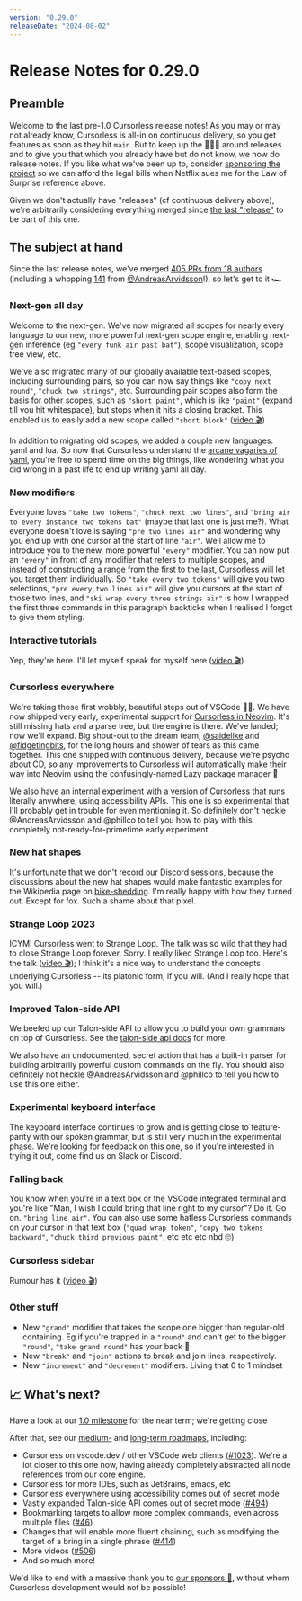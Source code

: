```yaml
---
version: "0.29.0"
releaseDate: "2024-08-02"
---
```


# Release Notes for 0.29.0

## Preamble

Welcome to the last pre-1.0 Cursorless release notes! As you may or may not already know, Cursorless is all-in on continuous delivery, so you get features as soon as they hit `main`. But to keep up the 🙌🎉🎸 around releases and to give you that which you already have but do not know, we now do release notes. If you like what we've been up to, consider [sponsoring the project](https://github.com/sponsors/pokey) so we can afford the legal bills when Netflix sues me for the Law of Surprise reference above.

Given we don't actually have "releases" (cf continuous delivery above), we're arbitrarily considering everything merged since [the last "release"](./0.28.0.md) to be part of this one.

## The subject at hand

Since the last release notes, we've merged [405 PRs from 18 authors](https://github.com/cursorless-dev/cursorless/pulls?q=is%3Apr+is%3Amerged+merged%3A2023-09-02..2024-08-02+sort%3Aupdated-asc+) (including a whopping [141](https://github.com/cursorless-dev/cursorless/pulls?q=is%3Apr+is%3Amerged+merged%3A2023-09-02..2024-08-02+sort%3Aupdated-asc+author%3AAndreasArvidsson) from [@AndreasArvidsson](https://github.com/sponsors/AndreasArvidsson)!), so let's get to it 🏎️

### Next-gen all day

Welcome to the next-gen. We've now migrated all scopes for nearly every language to our new, more powerful next-gen scope engine, enabling next-gen inference (eg `"every funk air past bat"`), scope visualization, scope tree view, etc.

We've also migrated many of our globally available text-based scopes, including surrounding pairs, so you can now say things like `"copy next round"`, `"chuck two strings"`, etc. Surrounding pair scopes also form the basis for other scopes, such as `"short paint"`, which is like `"paint"` (expand till you hit whitespace), but stops when it hits a closing bracket. This enabled us to easily add a new scope called `"short block"` ([video 🎬](https://youtu.be/GEFJKOSiAPQ))

In addition to migrating old scopes, we added a couple new languages: yaml and lua. So now that Cursorless understand the [arcane vagaries of yaml](https://noyaml.com/), you're free to spend time on the big things, like wondering what you did wrong in a past life to end up writing yaml all day.

### New modifiers

Everyone loves `"take two tokens"`, `"chuck next two lines"`, and `"bring air to every instance two tokens bat"` (maybe that last one is just me?). What everyone doesn't love is saying `"pre two lines air"` and wondering why you end up with one cursor at the start of line `"air"`. Well allow me to introduce you to the new, more powerful `"every"` modifier. You can now put an `"every"` in front of any modifier that refers to multiple scopes, and instead of constructing a range from the first to the last, Cursorless will let you target them individually. So `"take every two tokens"` will give you two selections, `"pre every two lines air"` will give you cursors at the start of those two lines, and `"ski wrap every three strings air"` is how I wrapped the first three commands in this paragraph backticks when I realised I forgot to give them styling.

### Interactive tutorials

Yep, they're here. I'll let myself speak for myself here ([video 🎬](https://youtu.be/5XLbfzcyTvs))

### Cursorless everywhere

We're taking those first wobbly, beautiful steps out of VSCode 🐣🥲. We have now shipped very early, experimental support for [Cursorless in Neovim](https://github.com/hands-free-vim/cursorless.nvim). It's still missing hats and a parse tree, but the engine is there. We've landed; now we'll expand. Big shout-out to the dream team, [@saidelike](https://github.com/saidelike) and [@fidgetingbits](https://github.com/fidgetingbits), for the long hours and shower of tears as this came together. This one shipped with continuous delivery, because we're psycho about CD, so any improvements to Cursorless will automatically make their way into Neovim using the confusingly-named Lazy package manager 🤔

We also have an internal experiment with a version of Cursorless that runs literally anywhere, using accessibility APIs. This one is so experimental that I'll probably get in trouble for even mentioning it. So definitely don't heckle @AndreasArvidsson and @phillco to tell you how to play with this completely not-ready-for-primetime early experiment.

### New hat shapes

It's unfortunate that we don't record our Discord sessions, because the discussions about the new hat shapes would make fantastic examples for the Wikipedia page on [bike-shedding](https://en.wikipedia.org/wiki/Law_of_triviality). I'm really happy with how they turned out. Except for fox. Such a shame about that pixel.

### Strange Loop 2023

ICYMI Cursorless went to Strange Loop. The talk was so wild that they had to close Strange Loop forever. Sorry. I really liked Strange Loop too. Here's the talk ([video 🎬](https://youtu.be/NcUJnmBqHTY)); I think it's a nice way to understand the concepts underlying Cursorless -- its platonic form, if you will. (And I really hope that you will.)

### Improved Talon-side API

We beefed up our Talon-side API to allow you to build your own grammars on top of Cursorless. See the [talon-side api docs](https://www.cursorless.org/docs/user/customization/#public-talon-actions) for more.

We also have an undocumented, secret action that has a built-in parser for building arbitrarily powerful custom commands on the fly. You should also definitely not heckle @AndreasArvidsson and @phillco to tell you how to use this one either.

### Experimental keyboard interface

The keyboard interface continues to grow and is getting close to feature-parity with our spoken grammar, but is still very much in the experimental phase. We're looking for feedback on this one, so if you're interested in trying it out, come find us on Slack or Discord.

### Falling back

You know when you're in a text box or the VSCode integrated terminal and you're like "Man, I wish I could bring that line right to my cursor"? Do it. Go on. `"bring line air"`. You can also use some hatless Cursorless commands on your cursor in that text box (`"quad wrap token"`, `"copy two tokens backward"`, `"chuck third previous paint"`, etc etc etc nbd 🙄)

### Cursorless sidebar

Rumour has it ([video 🎬](https://youtu.be/4LKxAeWXpOA))

### Other stuff

- New `"grand"` modifier that takes the scope one bigger than regular-old containing. Eg if you're trapped in a `"round"` and can't get to the bigger `"round"`, `"take grand round"` has your back 🤝
- New `"break"` and `"join"` actions to break and join lines, respectively.
- New `"increment"` and `"decrement"` modifiers. Living that 0 to 1 mindset

## 📈 What's next?

Have a look at our [1.0 milestone](https://github.com/cursorless-dev/cursorless/milestone/11) for the near term; we're getting close

After that, see our [medium-](https://github.com/cursorless-dev/cursorless/milestone/10) and [long-term roadmaps](https://github.com/cursorless-dev/cursorless/milestone/8), including:

- Cursorless on vscode.dev / other VSCode web clients ([#1023](https://github.com/cursorless-dev/cursorless/issues/1023)). We're a lot closer to this one now, having already completely abstracted all node references from our core engine.
- Cursorless for more IDEs, such as JetBrains, emacs, etc
- Cursorless everywhere using accessibility comes out of secret mode
- Vastly expanded Talon-side API comes out of secret mode ([#494](https://github.com/cursorless-dev/cursorless/issues/494))
- Bookmarking targets to allow more complex commands, even across multiple files ([#46](https://github.com/cursorless-dev/cursorless/issues/46))
- Changes that will enable more fluent chaining, such as modifying the target of a bring in a single phrase ([#414](https://github.com/cursorless-dev/cursorless/issues/414))
- More videos ([#506](https://github.com/cursorless-dev/cursorless/discussions/506))
- And so much more!

We'd like to end with a massive thank you to [our sponsors 🎉](https://github.com/sponsors/pokey), without whom Cursorless development would not be possible!
